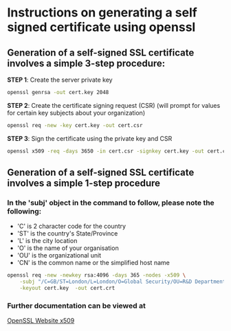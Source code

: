 # Instructions on generating a self signed certificate using openssl

## Generation of a self-signed SSL certificate involves a simple 3-step procedure:

__STEP 1__: Create the server private key
```bash
openssl genrsa -out cert.key 2048
```
__STEP 2__: Create the certificate signing request (CSR) (will prompt for values for certain key subjects about your organization)
```bash
openssl req -new -key cert.key -out cert.csr
```
__STEP 3__: Sign the certificate using the private key and CSR
```bash
openssl x509 -req -days 3650 -in cert.csr -signkey cert.key -out cert.crt
```
## Generation of a self-signed SSL certificate involves a simple 1-step procedure
### In the 'subj' object in the command to follow, please note the following:
- 'C' is 2 character code for the country
- 'ST' is the country's State/Province
- 'L' is the city location
- 'O' is the name of your organisation
- 'OU' is the organizational unit
- 'CN' is the common name or the simplified host name
```bash
openssl req -new -newkey rsa:4096 -days 365 -nodes -x509 \
    -subj "/C=GB/ST=London/L=London/O=Global Security/OU=R&D Department/CN=example.com" \
    -keyout cert.key  -out cert.crt
```
### Further documentation can be viewed at
[OpenSSL Website x509](https://www.openssl.org/docs/man1.1.1/man1/x509.html)